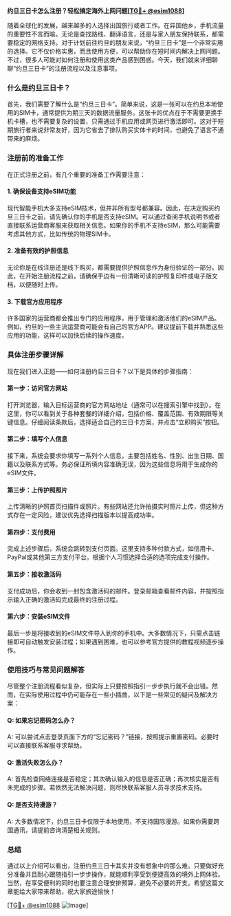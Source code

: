**约旦三日卡怎么注册？轻松搞定海外上网问题[[TG💪+ @esim1088](https://t.me/s/esim1088)]**

随着全球化的发展，越来越多的人选择出国旅行或者工作。在异国他乡，手机流量的重要性不言而喻。无论是查找路线、翻译语言，还是与家人朋友保持联系，都需要稳定的网络支持。对于计划前往约旦的朋友来说，“约旦三日卡”是一个非常实用的选择。它不仅价格实惠，而且使用方便，可以帮助你在短时间内解决上网问题。不过，很多人可能对如何注册和使用这类产品感到困惑。今天，我们就来详细聊聊“约旦三日卡”的注册流程以及注意事项。

### 什么是约旦三日卡？

首先，我们需要了解什么是“约旦三日卡”。简单来说，这是一张可以在约旦本地使用的SIM卡，通常提供为期三天的数据流量服务。这张卡的优点在于不需要更换手机卡槽，也不需要复杂的设置，只需通过手机应用或网页进行激活即可。这对于短期旅行者来说非常友好，因为它省去了排队购买实体卡的时间，也避免了语言不通带来的麻烦。

### 注册前的准备工作

在正式注册之前，有几个重要的准备工作需要注意：

#### 1. 确保设备支持eSIM功能
现代智能手机大多支持eSIM技术，但并非所有型号都兼容。因此，在决定购买约旦三日卡之前，请先确认你的手机是否支持eSIM。可以通过查阅手机说明书或者直接联系运营商客服来获取相关信息。如果你的手机不支持eSIM，那么可能需要考虑其他方式，比如传统的物理SIM卡。

#### 2. 准备有效的护照信息
无论你是在线注册还是线下购买，都需要提供护照信息作为身份验证的一部分。因此，在开始注册流程之前，请确保手边有一份清晰可读的护照复印件或电子版文档，以便随时上传。

#### 3. 下载官方应用程序
许多国家的运营商都会推出专门的应用程序，用于管理和激活他们的eSIM产品。例如，约旦的一些主流运营商可能会有自己的官方APP。建议提前下载并熟悉这些应用的功能，这样可以加快后续的操作速度。

### 具体注册步骤详解

现在我们进入正题——如何注册约旦三日卡？以下是具体的步骤指南：

#### 第一步：访问官方网站
打开浏览器，输入目标运营商的官方网站地址（通常可以在搜索引擎中找到）。在这里，你可以看到关于各种套餐的详细介绍，包括价格、覆盖范围、有效期限等关键信息。仔细阅读条款后，选择适合自己的三日卡方案，并点击“立即购买”按钮。

#### 第二步：填写个人信息
接下来，系统会要求你填写一系列个人信息，主要包括姓名、性别、出生日期、国籍以及联系方式等。务必保证所填内容准确无误，因为这些信息将用于生成你的eSIM文件。

#### 第三步：上传护照照片
上传清晰的护照首页扫描件或照片。有些网站还允许拍摄实时照片上传，但这种方式存在一定风险，建议优先选择扫描版本以提高成功率。

#### 第四步：支付费用
完成上述步骤后，系统会跳转到支付页面。这里支持多种付款方式，如信用卡、PayPal或其他第三方支付平台。根据个人习惯选择合适的选项完成支付操作。

#### 第五步：接收激活码
支付成功后，你会收到一封包含激活码的邮件。登录邮箱查看邮件内容，并按照指示输入正确的激活码完成最终的注册过程。

#### 第六步：安装eSIM文件
最后一步是将接收到的eSIM文件导入到你的手机中。大多数情况下，只需点击链接即可自动触发安装过程；如果遇到困难，也可以参考官方提供的教程视频逐步操作。

### 使用技巧与常见问题解答

尽管整个注册流程看似复杂，但实际上只要按照指引一步步执行就不会出错。然而，在实际使用过程中仍可能存在一些小插曲，以下是一些常见的疑问及解决方案：

#### Q: 如果忘记密码怎么办？
A: 可以尝试点击登录页面下方的“忘记密码？”链接，按照提示重置密码。必要时可以直接联系客服寻求帮助。

#### Q: 激活失败怎么办？
A: 首先检查网络连接是否稳定；其次确认输入的信息是否正确；再次核实是否有未完成的步骤。若依然无法解决问题，则尽快联系客服人员寻求技术支持。

#### Q: 是否支持漫游？
A: 大多数情况下，约旦三日卡仅限于本地使用，不支持国际漫游。如果你需要跨国通讯，请提前咨询清楚相关规则。

### 总结

通过以上介绍可以看出，注册约旦三日卡其实并没有想象中的那么难。只要做好充分准备并且耐心跟随指引一步步操作，就能顺利享受到便捷高效的境外上网体验。当然，在享受便利的同时也要注意合理安排预算，避免不必要的开支。希望这篇文章能给大家带来帮助，祝大家旅途愉快！

[[TG💪+ @esim1088](https://t.me/s/esim1088) ![Image](https://i.postimg.cc/4NQfJmqS/Snipaste-2025-05-13-00-14-12.png)]